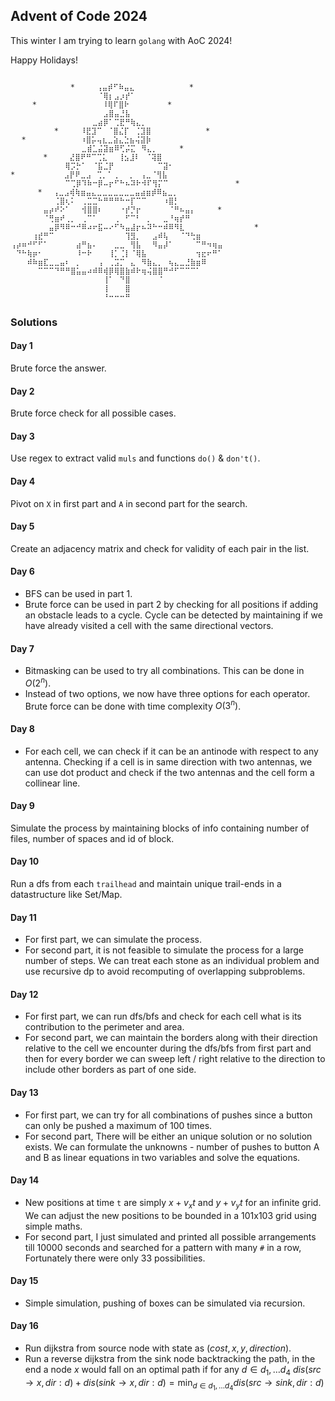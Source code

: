 ## Advent of Code 2024
This winter I am trying to learn `golang` with AoC 2024!

Happy Holidays!

```

⠀⠀⠀⠀⠀⠀⠀⠀⠀⠀⠀*⠀⠀⠀⠀⢠⣤⡾⠋⠷⣤⣄⠀⠀⠀⠀⠀⠀⠀⠀⠀⠀*⠀⠀⠀⠀⠀
⠀⠀⠀⠀⠀⠀⠀⠀⠀⠀⠀⠀⠀⠀⠀⠀⠈⢿⡆⣠⡰⡞⠁⠀⠀⠀⠀⠀⠀⠀⠀⠀⠀⠀⠀⠀⠀⠀⠀
⠀⠀⠀⠀*⠀⠀⠀⠀⠀⠀⠀⠀⠀⠀⠀⠀⠸⢿⠏⣿⠗⠀⠀⠀⠀⠀⠀⠀*⠀⠀⠀⠀⠀⠀⠀⠀⠀
⠀⠀⠀⠀⠀⠀⠀⠀⠀⠀⠀⠀⠀⠀⠀⠀⠀⣠⣿⣤⣘⣧⠀⠀⠀⠀⠀⠀⠀⠀⠀⠀⠀⠀⠀⠀⠀⠀⠀
⠀⠀⠀⠀⠀⠀⠀⠀⠀⠀⠀⠀⠀⠀⠀⣀⣴⡿⠁⢉⣟⠛⢷⣄⡀⠀⠀⠀⠀⠀⠀⠀⠀⠀⠀⠀⠀⠀⠀
⠀⠀⠀⠀⠀⠀⠀⠀*⠀⠀⠀⠀⠸⣟⣹⠉⠀⠈⣿⣌⡏⠀⢈⣹⣿⠀⠀⠀⠀⠀⠀⠀⠀⠀⠀*⠀⠀
⠀⠀*⠀⠀⠀⠀⠀⠀⠀⠀⠀⠀⠰⣿⡥⢤⣆⣀⣵⣄⣑⣦⢬⣽⡷⠀⠀⠀⠀⠀⠀⠀⠀⠀⠀⠀⠀⠀
⠀⠀⠀⠀⠀⠀⠀⠀⠀⠀⠀⠀⠀⣀⣾⣁⣬⣽⣶⠿⢋⡬⣍⠀⠻⣄⡀⠀⠀⠀⠀*⠀⠀⠀⠀⠀⠀⠀
⠀⠀⠀⠀⠀⠀*⠀⠀⠀⠀⣜⣿⠟⠛⠉⢉⣅⠀⠀⢸⣢⣸⠇⠀⠈⢽⣿⠀⠀⠀⠀⠀⠀⠀⠀⠀⠀⠀
⠀⠀⠀⠀⠀⠀⠀⠀⠀⠀⢿⡩⡓⠁⠀⠈⣯⣈⡟⠀⠀⠀⠀⠀⠀⠀⠀⠉⣽⠂⠀⠀⠀⠀⠀⠀⠀⠀⠀
*⠀⠀⠀⠀⠀⠀⠀⠀⠀⣠⡟⠟⣀⣠⠀⢉⡀⠁⢀⠀⠀⡀⠀⢠⣀⠈⢻⣧⠀⠀⠀⠀⠀⠀⠀⠀⠀⠀
⠀⠀⠀⠀⠀⠀⠀⠀⠀⠀⠉⢉⡿⠹⠷⠒⡿⠤⡖⠋⠓⠦⠽⠗⠺⠏⢻⡍⠉⠀⠀⠀⠀⠀⠀⠀⠀⠀    *
⠀⠀⠀⠀⠀*⠀⠀⢠⣀⣠⢾⢷⣶⣤⣄⣀⣀⣀⣀⣀⣀⣀⣤⣴⣶⡾⠿⣦⣀⡀⠀⠀⠀⠀⠀⠀⠀⠀
⠀⠀⠀⠀⠀⠀⠀⠀⢈⣿⢆⠅⠀⢀⣉⣉⠓⠛⠛⠛⠓⠒⡏⠉⠉⠀⠀⠀⠰⣿⡃⠀⠀⠀⠀⠀⠀⠀⠀
⠀⠀⠀⠀⠀⠀⣤⡴⠞⠕⠁⠀⠀⢺⣿⣿⠆⠀⠀⠀⠐⡞⡙⡖⠀⠀⠀⠀⠀⠈⠛⠦⣤⡄⠀⠀⠀⠀*   
⠀⠀⠀⠀⠀⠀⠈⢛⣶⠞⢀⡀⠀⢀⠉⠁⠀⠀⠀⢀⠀⠋⠉⠃⠀⡀⠀⠀⣀⠘⢶⡞⠛⠀⠀⠀⠀⠀⠀
⠀⠀⠀⠀⠀⠀⠀⣤⡿⠻⠿⠒⠚⠿⠴⠖⣯⠤⠔⠋⠳⣤⣼⡖⠦⠽⠓⠒⠾⠿⠻⣇⠀⠀⠀⠀⠀⠀⠀       *
⠀⠀⠀⠀⢰⣞⠛⠉⠀⠀⠀⠀⠀⠀⠀⠀⠀⠀⠀⠀⠀⢹⣻⡀⠀⠀⣠⠾⢧⠀⠀⠈⠙⢓⣶⠀⠀⠀⠀
⢠⡴⠶⠚⠋⠋⠁⠀⠀⠀⠀⠀⣴⠛⣦⠄⠀⠀⠀⣀⣀⠀⢻⣧⠀⠀⠻⣤⡼⠁⠀⠀⠀⠀⠉⠛⠲⢶⣤
⠀⠙⠓⢷⡶⠂⠀⠀⠀⠀⠀⠀⠸⠒⠗⠀⠀⠀⢸⡁⢈⡇⠈⢿⣧⠀⠀⠀⠀⠀⠀⠀⠀⠀⢲⣖⠖⠛⠁
⠀⠀⠀⠾⠷⣶⣏⣀⣀⣤⠆⠀⡀⠀⠀⠀⢠⠀⢀⣩⡉⠀⣄⠀⠻⣷⣄⡀⠀⢦⣄⣀⣘⣷⣶⠿⠀⠀⠀
⠀⠀⠀⠀⠀⠉⠉⠉⠙⠛⠛⣿⣥⣤⠴⠾⠿⢾⡿⢿⣿⣷⠾⠗⢶⢬⣿⣿⠛⠚⠋⠉⠉⠉⠁⠀⠀⠀⠀
⠀⠀⠀⠀⠀⠀⠀⠀⠀⠀⠀⠀⠀⠀⠀⠀⠀⢸⠁⠀⠙⣿⠀⠀⠀⠀⠀⠈⠀⠀⠀⠀⠀⠀⠀⠀⠀⠀⠀
⠀⠀⠀⠀⠀⠀⠀⠀⠀⠀⠀⠀⠀⠀⠀⠀⠀⢸⠀⠀⠀⣿⠀⠀⠀⠀⠀⠀⠀⠀⠀⠀⠀⠀⠀⠀⠀⠀⠀
⠀⠀⠀⠀⠀⠀⠀⠀⠀⠀⠀⠀⠀⠀⠀⠀⠀⠘⠒⠒⠒⠛⠀⠀⠀⠀⠀⠀⠀⠀⠀⠀⠀⠀⠀⠀⠀⠀⠀

```
### Solutions
#### Day 1
Brute force the answer.
#### Day 2
Brute force check for all possible cases.
#### Day 3
Use regex to extract valid `muls` and functions `do()` & `don't()`.
#### Day 4
Pivot on `X` in first part and `A` in second part for the search.
#### Day 5
Create an adjacency matrix and check for validity of each pair in the list.
#### Day 6
- BFS can be used in part 1. 
- Brute force can be used in part 2 by checking for all positions if adding an obstacle leads to a cycle. Cycle can be detected by maintaining if we have already visited a cell with the same directional vectors.
#### Day 7
- Bitmasking can be used to try all combinations. This can be done in $O(2^{n})$.
- Instead of two options, we now have three options for each operator. Brute force can be done with time complexity $O(3^{n})$.
#### Day 8
- For each cell, we can check if it can be an antinode with respect to any antenna. Checking if a cell is in same direction with two antennas, we can use dot product and check if the two antennas and the cell form a collinear line.
#### Day 9
Simulate the process by maintaining blocks of info containing number of files, number of spaces and id of block.
#### Day 10
Run a dfs from each `trailhead` and maintain unique trail-ends in a datastructure like Set/Map.
#### Day 11
- For first part, we can simulate the process.
- For second part, it is not feasible to simulate the process for a large number of steps. We can treat each stone as an individual problem and use recursive dp to avoid recomputing of overlapping subproblems.
#### Day 12
- For first part, we can run dfs/bfs and check for each cell what is its contribution to the perimeter and area.
- For second part, we can maintain the borders along with their direction relative to the cell we encounter during the dfs/bfs from first part and then for every border we can sweep left / right relative to the direction to include other borders as part of one side.
#### Day 13
- For first part, we can try for all combinations of pushes since a button can only be pushed a maximum of 100 times.
- For second part, There will be either an unique solution or no solution exists. We can formulate the unknowns - number of pushes to button A and B as linear equations in two variables and solve the equations.
#### Day 14
- New positions at time `t` are simply $x + v_{x}t$ and $y + v_{y}t$ for an infinite grid. We can adjust the new positions to be bounded in a 101x103 grid using simple maths.
- For second part, I just simulated and printed all possible arrangements till 10000 seconds and searched for a pattern with many `#` in a row, Fortunately there were only 33 possibilities.
#### Day 15
- Simple simulation, pushing of boxes can be simulated via recursion.
#### Day 16
- Run dijkstra from source node with state as $(cost, x, y, direction)$.
- Run a reverse dijkstra from the sink node backtracking the path, in the end a node $x$ would fall on an optimal path if for any $d \in d_1,\dots d_4$ $dis(src \to x, dir: d) + dis(sink \to x, dir: d) = \min_{d \in d_1,\dots d_4}dis(src \to sink, dir: d)$
